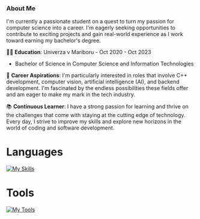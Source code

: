 ### About Me

I'm currently a passionate student on a quest to turn my passion for computer science into a career. I'm eagerly seeking opportunities to contribute to exciting projects and gain real-world experience as I work toward earning my bachelor's degree.

👨‍🎓 **Education**: Univerza v Mariboru - Oct 2020 - Oct 2023
  - Bachelor of Science in Computer Science and Information Technologies

💼 **Career Aspirations**: I'm particularly interested in roles that involve C++ development, computer vision, artificial intelligence (AI), and backend development. I'm fascinated by the endless possibilities these fields offer and am eager to make my mark in the tech industry.

📚 **Continuous Learner**: I have a strong passion for learning and thrive on the challenges that come with staying at the cutting edge of technology. Every day, I strive to improve my skills and explore new horizons in the world of coding and software development.

# Languages
[![My Skills](https://skillicons.dev/icons?i=cpp,cs,c,python,java,kotlin,html,php,css,js,ts,nextjs,nodejs,react,tailwind,mysql,postgresql,dotnet)](https://skillicons.dev)
# Tools 
[![My Tools](https://skillicons.dev/icons?i=git,github,androidstudio,discord,idea,stackoverflow,vscode,visualstudio)](https://skillicons.dev)
